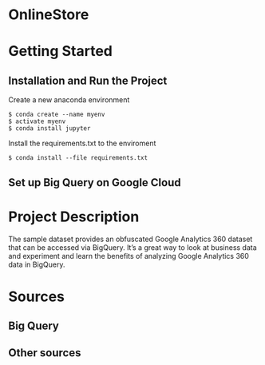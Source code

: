 # OnlineStore

# Getting Started


## Installation and Run the Project

Create a new anaconda environment

```
$ conda create --name myenv
$ activate myenv
$ conda install jupyter
```
Install the requirements.txt to the enviroment
```
$ conda install --file requirements.txt
```
## Set up Big Query on Google Cloud



# Project Description

The sample dataset provides an obfuscated Google Analytics 360 dataset that can be accessed via BigQuery. It’s a great way to look at business data and experiment and learn the benefits of analyzing Google Analytics 360 data in BigQuery.


# Sources
## Big Query

[Documentation]: <https://cloud.google.com/bigquery/docs>
[Running Parametrized Queries]: <https://cloud.google.com/bigquery/docs/parameterized-queries#python>
[Query multiple tables using a wildcard table]: <https://cloud.google.com/bigquery/docs/querying-wildcard-tables>
[Export Guide]: <https://support.google.com/analytics/topic/3416089?hl=en&ref_topic=2430414>

## Other sources




